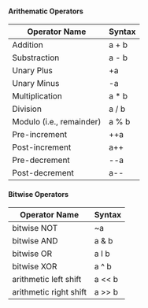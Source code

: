 #### Arithematic Operators
| Operator Name            | Syntax |
|--------------------------|--------|
| Addition               | a + b  |
| Substraction           | a - b  |
| Unary Plus             | +a     |
| Unary Minus            | -a     |
| Multiplication         | a * b  |
| Division               | a / b  |
| Modulo (i.e., remainder)| a % b  |
| Pre-increment          | ++a    |
| Post-increment         | a++    |
| Pre-decrement          | --a    |
| Post-decrement         | a--    |
#### Bitwise Operators
| Operator Name          | Syntax |
|------------------------|--------|
| bitwise NOT            | ~a     |
| bitwise AND            | a & b  |
| bitwise OR             | a I  b |
| bitwise XOR            | a ^ b  |
| arithmetic left shift  | a << b |
|arithmetic right shift  | a >> b |
